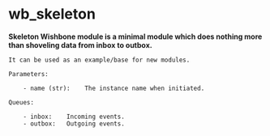 wb_skeleton
===========

**Skeleton Wishbone module is a minimal module which does nothing more than
    shoveling data from inbox to outbox.**

    It can be used as an example/base for new modules.
    
    Parameters:
    
        - name (str):    The instance name when initiated.
    
    Queues:
    
        - inbox:    Incoming events.
        - outbox:   Outgoing events.
    

